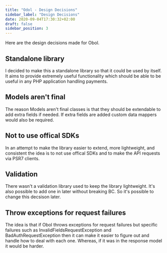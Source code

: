 ```yaml
---
title: "Odol - Design Decisions"
sidebar_label: "Design Decisions"
date: 2020-09-04T17:30:32+02:00
draft: false
sidebar_position: 3
---
```

Here are the design decisions made for Obol.

## Standalone library

I decided to make this a standalone library so that it could be used by itself. It aims to provide extremely useful functionality which should be able to be useful in any PHP application handling payments.

## Models aren't final

The reason Models aren't final classes is that they should be extendable to add extra fields if needed. If extra fields are added custom data mappers would also be required.

## Not to use offical SDKs

In an attempt to make the library easier to extend, more lightweight, and consistent the idea is to not use offical SDKs and to make the API requests via PSR7 clients.

## Validation

There wasn't a validation library used to keep the library lightweight. It's also possible to add one in later without breaking BC. So it's possible to change this decsison later.

## Throw exceptions for request failures

The idea is that if Obol throws exceptions for request failures but specific failures such as InvalidFieldsRequestException and BadAuthRequestException then it can make it easier to figure out and handle how to deal with each one. Whereas, if it was in the response model it would be harder.
